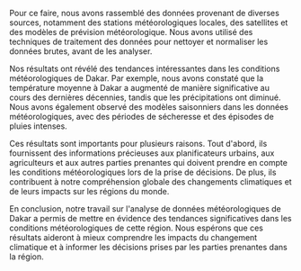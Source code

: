 Pour ce faire, nous avons rassemblé des données provenant de diverses sources, notamment des stations météorologiques locales, des satellites et des modèles de prévision météorologique. Nous avons utilisé des techniques de traitement des données pour nettoyer et normaliser les données brutes, avant de les analyser.

Nos résultats ont révélé des tendances intéressantes dans les conditions météorologiques de Dakar. Par exemple, nous avons constaté que la température moyenne à Dakar a augmenté de manière significative au cours des dernières décennies, tandis que les précipitations ont diminué. Nous avons également observé des modèles saisonniers dans les données météorologiques, avec des périodes de sécheresse et des épisodes de pluies intenses.

Ces résultats sont importants pour plusieurs raisons. Tout d'abord, ils fournissent des informations précieuses aux planificateurs urbains, aux agriculteurs et aux autres parties prenantes qui doivent prendre en compte les conditions météorologiques lors de la prise de décisions. De plus, ils contribuent à notre compréhension globale des changements climatiques et de leurs impacts sur les régions du monde.

En conclusion, notre travail sur l'analyse de données météorologiques de Dakar a permis de mettre en évidence des tendances significatives dans les conditions météorologiques de cette région. Nous espérons que ces résultats aideront à mieux comprendre les impacts du changement climatique et à informer les décisions prises par les parties prenantes dans la région.
